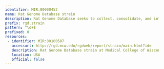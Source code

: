 ```yaml
---
identifier: MIR:00000452
name: Rat Genome Database strain
description: Rat Genome Database seeks to collect, consolidate, and integrate rat genomic and genetic data with curated functional and physiological data and make these data widely available to the scientific community. This collection references strain reports, which include a description of strain origin, disease, phenotype, genetics and immunology.
prefix: rgd.strain
pattern: ^\d+$
prefixed: 0
resources:
 - identifier: MIR:00100587
   accessurl: http://rgd.mcw.edu/rgdweb/report/strain/main.html?id=
   description: Rat Genome Database strain at Medical College of Wisconsin
   location: USA
   official: false
---
```

